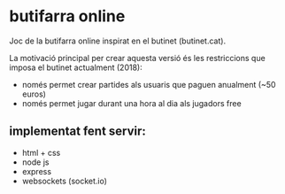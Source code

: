 # butifarra online

Joc de la butifarra online inspirat en el butinet (butinet.cat).

La motivació principal per crear aquesta versió és les restriccions que imposa el butinet actualment (2018):

- només permet crear partides als usuaris que paguen anualment (~50 euros)
- només permet jugar durant una hora al dia als jugadors free

## implementat fent servir:
- html + css
- node js
- express
- websockets (socket.io)

